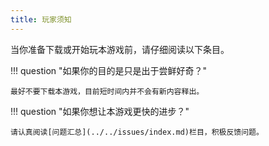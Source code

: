 ```yaml
---
title: 玩家须知
---
```


当你准备下载或开始玩本游戏前，请仔细阅读以下条目。

!!! question "如果你的目的是只是出于尝鲜好奇？"

    最好不要下载本游戏，目前短时间内并不会有新内容释出。

!!! question "如果你想让本游戏更快的进步？"

    请认真阅读[问题汇总](../../issues/index.md)栏目，积极反馈问题。
